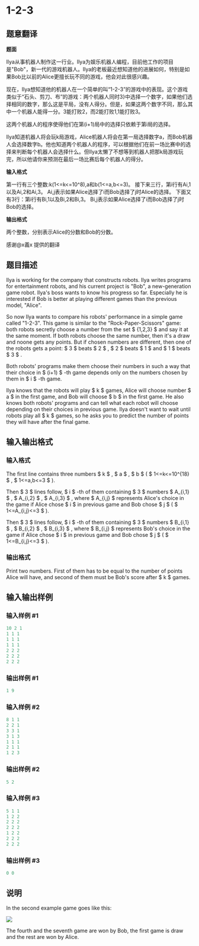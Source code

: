 # 1-2-3

## 题意翻译

**题面**

Ilya从事机器人制作这一行业。Ilya为娱乐机器人编程，目前他工作的项目是"Bob"，新一代的游戏机器人。Ilya的老板最近想知道他的进展如何，特别是如果Bob比以前的Alice更擅长玩不同的游戏，他会对此很感兴趣。

现在，Ilya想知道他的机器人在一个简单的叫“1-2-3”的游戏中的表现。这个游戏类似于“石头、剪刀、布”的游戏：两个机器人同时3}中选择一个数字，如果他们选择相同的数字，那么这是平局，没有人得分。但是，如果这两个数字不同，那么其中一个机器人能得一分。3能打败2，而2能打败1,1能打败3。

这两个机器人的程序使得他们在第(i+1)局中的选择只依赖于第i局的选择。

Ilya知道机器人将会玩k局游戏，Alice机器人将会在第一局选择数字a，而Bob机器人会选择数字b。他也知道两个机器人的程序，可以根据他们在前一场比赛中的选择来判断每个机器人会选择什么。但Ilya太懒了不想等到机器人把那k局游戏玩完，所以他请你来预测在最后一场比赛后每个机器人的得分。

**输入格式**

第一行有三个整数:k(1<=k<=10^8),a和b(1<=a,b<=3)。 接下来三行，第i行有Ai,1以及Ai,2和Ai,3。 Ai,j表示如果Alice选择了i而Bob选择了j时Alice的选择。 下面又有3行：第i行有Bi,1以及Bi,2和Bi,3。 Bi,j表示如果Alice选择了i而Bob选择了j时Bob的选择。

**输出格式**

两个整数，分别表示Alice的分数和Bob的分数。

感谢@x義x 提供的翻译

## 题目描述

Ilya is working for the company that constructs robots. Ilya writes programs for entertainment robots, and his current project is "Bob", a new-generation game robot. Ilya's boss wants to know his progress so far. Especially he is interested if Bob is better at playing different games than the previous model, "Alice".

So now Ilya wants to compare his robots' performance in a simple game called "1-2-3". This game is similar to the "Rock-Paper-Scissors" game: both robots secretly choose a number from the set $ {1,2,3} $ and say it at the same moment. If both robots choose the same number, then it's a draw and noone gets any points. But if chosen numbers are different, then one of the robots gets a point: $ 3 $ beats $ 2 $ , $ 2 $ beats $ 1 $ and $ 1 $ beats $ 3 $ .

Both robots' programs make them choose their numbers in such a way that their choice in $ (i+1) $ -th game depends only on the numbers chosen by them in $ i $ -th game.

Ilya knows that the robots will play $ k $ games, Alice will choose number $ a $ in the first game, and Bob will choose $ b $ in the first game. He also knows both robots' programs and can tell what each robot will choose depending on their choices in previous game. Ilya doesn't want to wait until robots play all $ k $ games, so he asks you to predict the number of points they will have after the final game.

## 输入输出格式

### 输入格式

The first line contains three numbers $ k $ , $ a $ , $ b $ ( $ 1<=k<=10^{18} $ , $ 1<=a,b<=3 $ ).

Then $ 3 $ lines follow, $ i $ -th of them containing $ 3 $ numbers $ A_{i,1} $ , $ A_{i,2} $ , $ A_{i,3} $ , where $ A_{i,j} $ represents Alice's choice in the game if Alice chose $ i $ in previous game and Bob chose $ j $ ( $ 1<=A_{i,j}<=3 $ ).

Then $ 3 $ lines follow, $ i $ -th of them containing $ 3 $ numbers $ B_{i,1} $ , $ B_{i,2} $ , $ B_{i,3} $ , where $ B_{i,j} $ represents Bob's choice in the game if Alice chose $ i $ in previous game and Bob chose $ j $ ( $ 1<=B_{i,j}<=3 $ ).

### 输出格式

Print two numbers. First of them has to be equal to the number of points Alice will have, and second of them must be Bob's score after $ k $ games.

## 输入输出样例

### 输入样例 #1

```cpp
10 2 1
1 1 1
1 1 1
1 1 1
2 2 2
2 2 2
2 2 2

```
### 输出样例 #1

```cpp
1 9

```
### 输入样例 #2

```cpp
8 1 1
2 2 1
3 3 1
3 1 3
1 1 1
2 1 1
1 2 3

```
### 输出样例 #2

```cpp
5 2

```
### 输入样例 #3

```cpp
5 1 1
1 2 2
2 2 2
2 2 2
1 2 2
2 2 2
2 2 2

```
### 输出样例 #3

```cpp
0 0

```
## 说明

In the second example game goes like this:

![](https://cdn.luogu.com.cn/upload/vjudge_pic/CF863C/9f94a5b445d423cedbf110836cdce388646bd126.png)

The fourth and the seventh game are won by Bob, the first game is draw and the rest are won by Alice.

